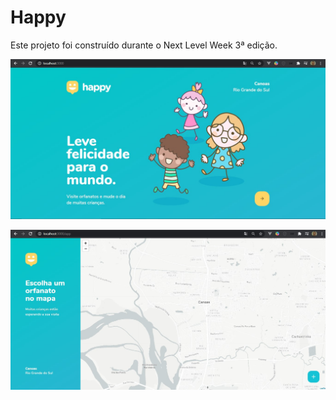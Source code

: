 # Happy

Este projeto foi construído durante o Next Level Week 3ª edição.

<p align="center"><a href="#" target="_blank"><img src="https://github.com/williamtome/happy/blob/master/main-happy.jpg?raw=true"></a></p>

<p align="center"><a href="#" target="_blank"><img src="https://github.com/williamtome/happy/blob/master/map-happy.jpg?raw=true"></a></p>